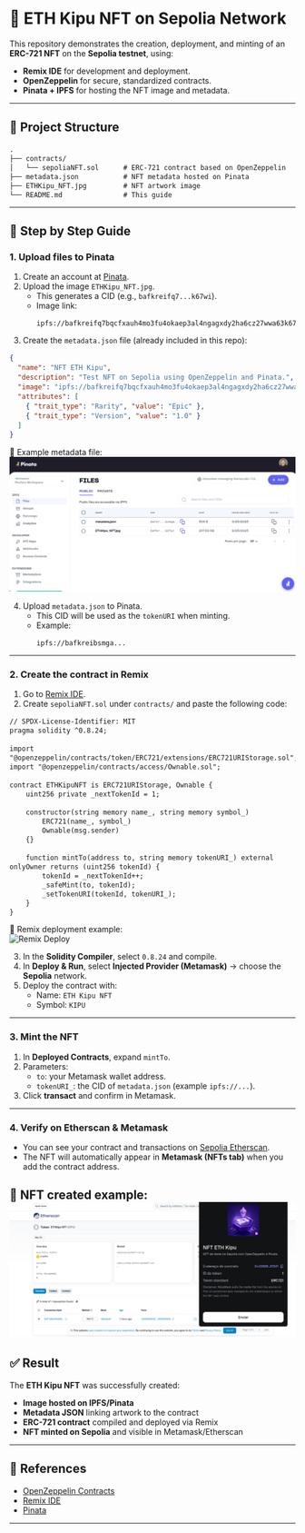 # 🎨 ETH Kipu NFT on Sepolia Network

This repository demonstrates the creation, deployment, and minting of an **ERC-721 NFT** on the **Sepolia testnet**, using:

- **Remix IDE** for development and deployment.  
- **OpenZeppelin** for secure, standardized contracts.  
- **Pinata + IPFS** for hosting the NFT image and metadata.  

---

## 📂 Project Structure
```
.
├── contracts/
│   └── sepoliaNFT.sol      # ERC-721 contract based on OpenZeppelin
├── metadata.json           # NFT metadata hosted on Pinata
├── ETHKipu_NFT.jpg         # NFT artwork image
└── README.md               # This guide
```

---

## 🚀 Step by Step Guide

### 1. Upload files to Pinata
1. Create an account at [Pinata](https://app.pinata.cloud/).  
2. Upload the image `ETHKipu_NFT.jpg`.  
   - This generates a CID (e.g., `bafkreifq7...k67wi`).  
   - Image link:  
     ```
     ipfs://bafkreifq7bqcfxauh4mo3fu4okaep3al4ngagxdy2ha6cz27wwa63k67wi
     ```
3. Create the `metadata.json` file (already included in this repo):

```json
{
  "name": "NFT ETH Kipu",
  "description": "Test NFT on Sepolia using OpenZeppelin and Pinata.",
  "image": "ipfs://bafkreifq7bqcfxauh4mo3fu4okaep3al4ngagxdy2ha6cz27wwa63k67wi", 
  "attributes": [
    { "trait_type": "Rarity", "value": "Epic" },
    { "trait_type": "Version", "value": "1.0" }
  ]
}
```

📌 Example metadata file:  
![Metadata JSON](images/metadataJSON.png)

4. Upload `metadata.json` to Pinata.  
   - This CID will be used as the `tokenURI` when minting.  
   - Example:  
     ```
     ipfs://bafkreibsmga...
     ```

---

### 2. Create the contract in Remix
1. Go to [Remix IDE](https://remix.ethereum.org/).  
2. Create `sepoliaNFT.sol` under `contracts/` and paste the following code:

```solidity
// SPDX-License-Identifier: MIT
pragma solidity ^0.8.24;

import "@openzeppelin/contracts/token/ERC721/extensions/ERC721URIStorage.sol";
import "@openzeppelin/contracts/access/Ownable.sol";

contract ETHKipuNFT is ERC721URIStorage, Ownable {
    uint256 private _nextTokenId = 1;

    constructor(string memory name_, string memory symbol_)
        ERC721(name_, symbol_)
        Ownable(msg.sender)
    {}

    function mintTo(address to, string memory tokenURI_) external onlyOwner returns (uint256 tokenId) {
        tokenId = _nextTokenId++;
        _safeMint(to, tokenId);
        _setTokenURI(tokenId, tokenURI_);
    }
}
```
📌 Remix deployment example:  
![Remix Deploy](images/.png)

3. In the **Solidity Compiler**, select `0.8.24` and compile.  
4. In **Deploy & Run**, select **Injected Provider (Metamask)** → choose the **Sepolia** network.  
5. Deploy the contract with:  
   - Name: `ETH Kipu NFT`  
   - Symbol: `KIPU`

---

### 3. Mint the NFT
1. In **Deployed Contracts**, expand `mintTo`.  
2. Parameters:  
   - `to`: your Metamask wallet address.  
   - `tokenURI_`: the CID of `metadata.json` (example `ipfs://...`).  
3. Click **transact** and confirm in Metamask.  

---

### 4. Verify on Etherscan & Metamask
- You can see your contract and transactions on [Sepolia Etherscan](https://sepolia.etherscan.io/).  
- The NFT will automatically appear in **Metamask (NFTs tab)** when you add the contract address.  

📌 NFT created example:  
![NFT Create](images/createdNFT.png)
---

## ✅ Result
The **ETH Kipu NFT** was successfully created:  

- **Image hosted on IPFS/Pinata**  
- **Metadata JSON** linking artwork to the contract  
- **ERC-721 contract** compiled and deployed via Remix  
- **NFT minted on Sepolia** and visible in Metamask/Etherscan  

---

## 🔗 References
- [OpenZeppelin Contracts](https://docs.openzeppelin.com/contracts/)  
- [Remix IDE](https://remix.ethereum.org/)  
- [Pinata](https://www.pinata.cloud/)   

---

